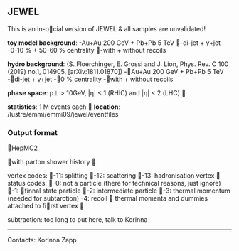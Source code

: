 ## JEWEL

This is an in-o􏰂cial version of JEWEL & all samples are unvalidated!

**toy model background**:
-Au+Au 200 GeV + Pb+Pb 5 TeV 
􏰀-di-jet + γ+jet
-0-10 % + 50-60 % centrality
􏰀-with + without recoils

**hydro background**: (S. Floerchinger, E. Grossi and J. Lion, Phys. Rev. C 100 (2019) no.1, 014905, [arXiv:1811.01870])
-􏰀Au+Au 200 GeV + Pb+Pb 5 TeV 
-􏰀di-jet + γ+jet
-􏰀0 % centrality
-􏰀with + without recoils

**phase space**: p⊥ > 10GeV, |η| < 1 (RHIC) and |η| < 2 (LHC) 􏰀

**statistics**: 1 M events each
􏰀
**location**: /lustre/emmi/emmi09/jewel/eventfiles

### Output format
􏰀HepMC2

􏰀with parton shower history 􏰀 

vertex codes:
􏰀-11: splitting
􏰀-12: scattering
􏰀-13: hadronisation vertex
􏰀
status codes:
􏰀-0: not a particle (there for technical reasons, just ignore)
􏰀-1: 􏰁finnal state particle
􏰀-2: intermediate particle
􏰀-3: thermal momentum (needed for subtarction)
-4: recoil
􏰀
thermal momenta and dummies attached to fi􏰁rst vertex 􏰀 

subtraction: too long to put here, talk to Korinna

<hr>

Contacts: Korinna Zapp
